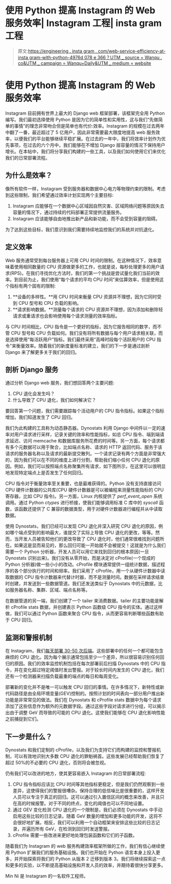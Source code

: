 # 使用 Python 提高 Instagram 的 Web 服务效率| Instagram 工程| insta gram 工程

> 原文:[https://engineering . insta gram . com/web-service-efficiency-at-insta gram-with-python-4976d 078 e 366？UTM _ source = Wanqu . co&UTM _ campaign = Wanqu+Daily&UTM _ medium = website](https://engineering.instagram.com/web-service-efficiency-at-instagram-with-python-4976d078e366?utm_source=wanqu.co&utm_campaign=Wanqu+Daily&utm_medium=website)

# 使用 Python 提高 Instagram 的 Web 服务效率

Instagram 目前拥有世界上最大的 Django web 框架部署，该框架完全用 Python 编写。我们最初选择使用 Python 是因为它的简单性和实用性，这与我们“先做简单的事情”的理念非常吻合但是简单也有代价:效率。Instagram 的规模在过去两年中翻了一番，最近超过了 5 亿用户，因此非常需要最大限度地提高 web 服务效率，以便我们的平台能够继续平稳扩展。在过去的一年中，我们将效率计划作为优先事项，在过去的六个月中，我们能够在不增加 Django 层容量的情况下保持用户增长。在本帖中，我们将分享我们构建的一些工具，以及我们如何使用它们来优化我们的日常部署流程。

## 为什么是效率？

像所有软件一样，Instagram 受到服务器和数据中心电力等物理约束的限制。考虑到这些限制，我们希望通过效率计划实现两个主要目标:

1.  Instagram 应能够在一个数据中心区域因自然灾害、区域网络问题等原因失去容量的情况下，通过持续的代码部署正常提供流量服务。
2.  Instagram 应该能够自由地推出新产品和新功能，而不会受到容量的阻碍。

为了达到这些目标，我们意识到我们需要持续地监控我们的系统并对抗退化。

## 定义效率

Web 服务通常受到每台服务器上可用 CPU 时间的限制。在这种情况下，效率意味着使用相同数量的 CPU 资源做更多的工作，也就是说，每秒处理更多的用户请求(RPS)。在我们寻找优化方法时，我们的第一个挑战是尝试量化我们当前的效率。到目前为止，我们使用“每个请求的平均 CPU 时间”来估算效率，但是使用这个指标有两个固有的限制:

1.  **设备的多样性。**用 CPU 时间来衡量 CPU 资源并不理想，因为它同时受到 CPU 型号和 CPU 负载的影响。
2.  **请求影响数据。**测量每个请求的 CPU 资源并不理想，因为添加和删除轻请求或重请求也会影响使用每个请求测量的效率指标。

与 CPU 时间相比，CPU 指令是一个更好的指标，因为它报告相同的数字，而不管 CPU 型号和 CPU 负载如何。我们没有将所有数据与每个用户请求相关联，而是选择使用“每活跃用户”指标。我们最终采用“高峰时段每个活跃用户的 CPU 指令”来衡量效率。随着我们的新度量标准的建立，我们的下一步是通过剖析 Django 来了解更多关于我们的回归。

## 剖析 Django 服务

通过分析 Django web 服务，我们想回答两个主要问题:

1.  CPU 退化会发生吗？
2.  什么导致了 CPU 退化，我们如何解决它？

要回答第一个问题，我们需要跟踪每个活动用户的 CPU 指令指标。如果这个指标增加，我们知道发生了 CPU 回归。

我们为此构建的工具称为动态静态器。Dynostats 利用 Django 中间件以一定的速率对用户请求进行采样，记录关键的效率和性能指标，如总 CPU 指令、端到端请求延迟、访问 memcache 和数据库服务所花费的时间等。另一方面，每个请求都有多个元数据可以用于聚合，比如端点名称、请求的 HTTP 返回代码、服务于该请求的服务器名称以及请求的最新提交散列。一个请求记录有两个方面是非常强大的，因为我们可以在不同的维度上进行分割，帮助我们缩小任何 CPU 退化的原因。例如，我们可以按照端点名称聚集所有请求，如下图所示，在这里可以很明显地发现特定端点上是否发生了任何回归。



CPU 指令对于衡量效率至关重要，也是最难获得的。Python 没有支持直接访问 CPU 硬件计数器的公共库(CPU 硬件计数器是可以被编程来测量性能指标的 CPU 寄存器，比如 CPU 指令)。另一方面，Linux 内核提供了 *perf_event_open* 系统调用。通过 Python *ctypes* 进行桥接，使我们能够调用标准 C 库中的 *syscall* 函数，该函数还提供了 C 兼容的数据类型，用于对硬件计数器进行编程并从中读取数据。

使用 Dynostats，我们已经可以发现 CPU 退化并深入研究 CPU 退化的原因，例如哪个端点受到的影响最大，谁提交了实际上导致 CPU 退化的更改，等等。然而，当开发人员被告知他们的更改导致了 CPU 退化时，他们通常很难找到问题所在。如果这是显而易见的，那么回归可能一开始就不会被提交！这就是为什么我们需要一个 Python 分析器，开发人员可以用它来找到回归的根本原因(一旦 Dynostats 识别出来)。我们没有从零开始，而是决定对 cProfile(一个现成的 Python 分析器)做一些小小的改动。cProfile 模块通常提供一组统计数据，描述程序的各个部分执行的时间和频率。我们采用了 cProfile，用一个从硬件计数器中读取数据的 CPU 指令计数器来代替计时器，而不是测量时间。数据在采样请求结束时创建，并发送到一些数据管道。我们还发送类似于 Dynostats 中的元数据，比如服务器名称、集群、区域、端点名称等。

在数据管道的另一端，我们创建了一个 tailer 来消费数据。tailer 的主要功能是解析 cProfile stats 数据，并创建表示 Python 函数级 CPU 指令的实体。通过这样做，我们可以通过 Python 函数来聚合 CPU 指令，从而更容易判断哪些函数有助于 CPU 回归。

## 监测和警报机制

在 Instagram，我们[每天部署 30-50 次后端](https://engineering.instagram.com/continuous-deployment-at-instagram-1e18548f01d1#.p5adp7kcz)。这些部署中的任何一个都可能包含麻烦的 CPU 退化。因为每个展示通常包括至少一个差异，所以很容易识别任何回归的原因。我们的效率监控机制包括在每次部署前后扫描 Dynostats 中的 CPU 指令，并在变化超过特定阈值时发出警报。对于较长时间内发生的 CPU 退化，我们还有一个检测器来扫描负载最重的端点的每日和每周变化。

部署新的变化并不是唯一可以触发 CPU 回归的事情。在许多情况下，新特性或新代码路径是由全局环境变量(GEV)控制的。按照计划的时间表向一部分用户推出新功能是非常常见的做法。我们在 Dynostats 和 cProfile stats 数据中为每个请求添加了这些信息作为额外的元数据字段。通过这些字段对请求进行分组，可以揭示出由于调整 GeV 而导致的可能的 CPU 退化。这使我们能够在 CPU 退化影响性能之前捕捉到它们。

## 下一步是什么？

Dynostats 和我们定制的 cProfile，以及我们为支持它们而构建的监控和警报机制，可以有效地识别大多数 CPU 退化的罪魁祸首。这些发展已经帮助我们恢复了超过 50%的不必要的 CPU 退化，否则将会被忽视。

仍有我们可以改进的地方，使其更容易嵌入 Instagram 的日常部署流程:

1.  CPU 指令指标应该比 CPU 时间等其他指标更稳定，但是我们仍然观察到一些差异，这使得我们的警报很嘈杂。保持合理的低信噪比是很重要的，这样开发人员可以专注于真正的回归。这可以通过引入置信区间的概念来改善，并且只在高的时候报警。对于不同的终点，变化的阈值也可以不同地设置。
2.  通过 GEV 变化检测 CPU 退化的一个限制是，我们必须在 Dynostats 中手动启用这些比较的日志记录。随着 GeV 数量的增加和更多功能的开发，这将不会很好地扩展。相反，我们可以利用一个自动框架来安排这些比较的日志记录，并遍历所有 GeV，在检测到回归时发送警报。
3.  cProfile 需要一些改进来更好地处理包装函数和它们的子函数。

随着我们为 Instagram 的 web 服务构建效率框架所做的工作，我们有信心继续使用 Python 扩展我们的服务基础设施。我们也开始在 Python 语言本身上投入更多，并开始探索将我们的 Python 从版本 2 迁移到版本 3。我们将继续探索这一点和更多的实验，以不断提高基础设施和开发人员的效率，并期待着很快分享更多。

Min Ni 是 Instagram 的一名软件工程师。

